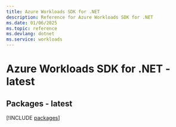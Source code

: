 ```yaml
---
title: Azure Workloads SDK for .NET
description: Reference for Azure Workloads SDK for .NET
ms.date: 01/06/2025
ms.topic: reference
ms.devlang: dotnet
ms.service: workloads
---
```

# Azure Workloads SDK for .NET - latest
## Packages - latest
[!INCLUDE [packages](workloads-index.md)]